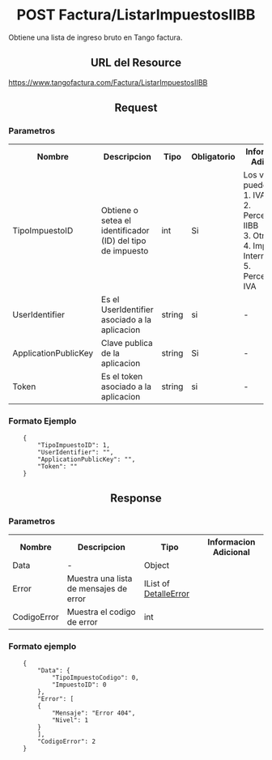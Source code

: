 <h1 align="center">POST Factura/ListarImpuestosIIBB</h1>

Obtiene una lista de ingreso bruto en Tango factura.

<h2 align="center">URL del Resource</h2>

https://www.tangofactura.com/Factura/ListarImpuestosIIBB

<h2 align="center">Request</h2>

<h3>Parametros</h3>

<table style="width:100%;">
<tr>
    <th>Nombre</th>
    <th>Descripcion</th>
    <th>Tipo</th>
    <th>Obligatorio</th>
    <th>Informacion Adicional</th>
</tr>
<tr>
    <td>TipoImpuestoID</td>
    <td>Obtiene o setea el identificador (ID) del tipo de impuesto</td>
    <td>int</td>
    <td>Si</td>
    <td>Los valores pueden ser: <br>1. IVA <br>2. Percepciones IIBB <br>3. Otros <br>4. Imp. Internos <br>5. Percepcion IVA</td>
</tr>
<tr>
    <td>UserIdentifier</td>
    <td>Es el UserIdentifier asociado a la aplicacion</td>
    <td>string</td>
    <td>si</td>
    <td>-</td>
</tr>
<tr>
    <td>ApplicationPublicKey</td>
    <td>Clave publica de la aplicacion</td>
    <td>string</td>
    <td>Si</td>
    <td>-</td>
</tr>
<tr>
    <td>Token</td>
    <td>Es el token asociado a la aplicacion</td>
    <td>string</td>
    <td>si</td>
    <td>-</td>
</tr>
</table>

<h3>Formato Ejemplo</h3>

```
    {
        "TipoImpuestoID": 1,
        "UserIdentifier": "",
        "ApplicationPublicKey": "",
        "Token": ""
    }
```

<h2 align="center">Response</h2>
<h3>Parametros</h3>
<table style="width: 100%;">
    <tr>
        <th>Nombre</th>
        <th>Descripcion</th>
        <th>Tipo</th>
        <th>Informacion Adicional</th>
    </tr>
    <tr>
        <td>Data</td>
        <td>-</td>
        <td>Object</td>
        <td></td>
    </tr>
    <tr>
        <td>Error</td>
        <td>Muestra una lista de mensajes de error</td>
        <td>IList of <a href="/Guias/Tipos de datos/DetalleError.md">DetalleError</a></td>
        <td></td>
    </tr>
    <tr>
        <td>CodigoError</td>
        <td>Muestra el codigo de error</td>
        <td>int</td>
        <td></td>
    </tr>
</table>

<h3>Formato ejemplo</h3>

```
    {
        "Data": {
            "TipoImpuestoCodigo": 0,
            "ImpuestoID": 0
        },
        "Error": [
        {
            "Mensaje": "Error 404",
            "Nivel": 1
        }
        ],
        "CodigoError": 2
    }
```